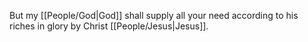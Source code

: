 But my [[People/God\|God]] shall supply all your need according to his riches in glory by Christ [[People/Jesus\|Jesus]].
